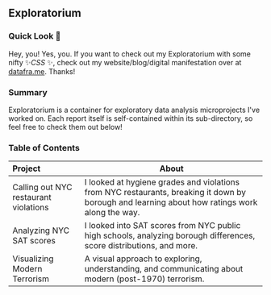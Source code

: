 ## Exploratorium

### Quick Look 👀

Hey, you! Yes, you. If you want to check out my Exploratorium with some nifty ✨*CSS* ✨, check out my website/blog/digital manifestation over at [datafra.me](http://datafra.me). Thanks!

### Summary

Exploratorium is a container for exploratory data analysis microprojects I've worked on. Each report itself is self-contained within its sub-directory, so feel free to check them out below!

### Table of Contents

| Project | About |
|:--------|-------|
| Calling out NYC restaurant violations | I looked at hygiene grades and violations from NYC restaurants, breaking it down by borough and learning about how ratings work along the way. |
| Analyzing NYC SAT scores | I looked into SAT scores from NYC public high schools, analyzing borough differences, score distributions, and more. |
| Visualizing Modern Terrorism | A visual approach to exploring, understanding, and communicating about modern (post-1970) terrorism. |
